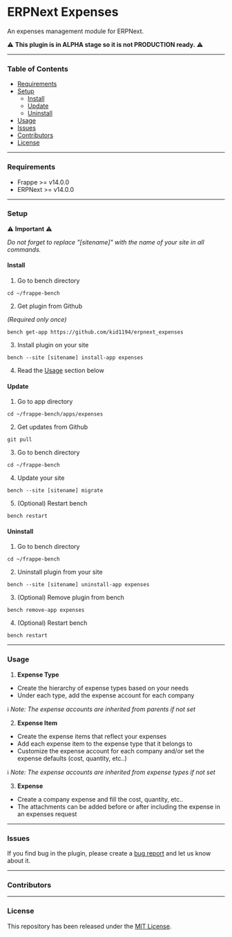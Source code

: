 # ERPNext Expenses

An expenses management module for ERPNext.

⚠️ **This plugin is in ALPHA stage so it is not PRODUCTION ready.** ⚠️

---

### Table of Contents
- [Requirements](#requirements)
- [Setup](#setup)
  - [Install](#install)
  - [Update](#update)
  - [Uninstall](#uninstall)
- [Usage](#usage)
- [Issues](#issues)
- [Contributors](#contributors)
- [License](#license)

---

### Requirements
- Frappe >= v14.0.0
- ERPNext >= v14.0.0

---

### Setup

⚠️ **Important** ⚠️

*Do not forget to replace "[sitename]" with the name of your site in all commands.*

#### Install
1. Go to bench directory

```
cd ~/frappe-bench
```

2. Get plugin from Github

*(Required only once)*

```
bench get-app https://github.com/kid1194/erpnext_expenses
```

3. Install plugin on your site

```
bench --site [sitename] install-app expenses
```

4. Read the [Usage](#usage) section below

#### Update
1. Go to app directory

```
cd ~/frappe-bench/apps/expenses
```

2. Get updates from Github

```
git pull
```

3. Go to bench directory

```
cd ~/frappe-bench
```

4. Update your site

```
bench --site [sitename] migrate
```

5. (Optional) Restart bench

```
bench restart
```

#### Uninstall
1. Go to bench directory

```
cd ~/frappe-bench
```

2. Uninstall plugin from your site

```
bench --site [sitename] uninstall-app expenses
```

3. (Optional) Remove plugin from bench

```
bench remove-app expenses
```

4. (Optional) Restart bench

```
bench restart
```

---

### Usage
1. **Expense Type**
  - Create the hierarchy of expense types based on your needs
  - Under each type, add the expense account for each company

ℹ️ *Note: The expense accounts are inherited from parents if not set*

2. **Expense Item**
  - Create the expense items that reflect your expenses
  - Add each expense item to the expense type that it belongs to
  - Customize the expense account for each company and/or set the expense defaults (cost, quantity, etc..)

ℹ️ *Note: The expense accounts are inherited from expense types if not set*

3. **Expense**
  - Create a company expense and fill the cost, quantity, etc..
  - The attachments can be added before or after including the expense in an expenses request

---

### Issues
If you find bug in the plugin, please create a [bug report](https://github.com/kid1194/erpnext_expenses/issues/new?assignees=&labels=&template=bug_report.md&title=) and let us know about it.

---

### Contributors

---

### License
This repository has been released under the [MIT License](https://github.com/kid1194/erpnext_expenses/blob/main/LICENSE).